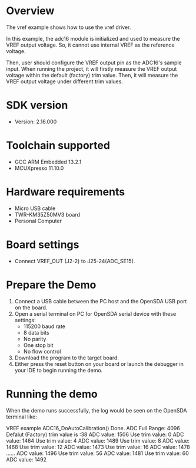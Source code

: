 Overview
========
The vref example shows how to use the vref driver.

In this example, the adc16 module is initialized and used to measure the VREF output voltage. So, it cannot use internal
VREF as the reference voltage.

Then, user should configure the VREF output pin as the ADC16's sample input. When running the project, it will firstly
measure the VREF output voltage within the default (factory) trim value. Then, it will measure the VREF output voltage
under different trim values.

SDK version
===========
- Version: 2.16.000

Toolchain supported
===================
- GCC ARM Embedded  13.2.1
- MCUXpresso  11.10.0

Hardware requirements
=====================
- Micro USB cable
- TWR-KM35Z50MV3 board
- Personal Computer

Board settings
==============
- Connect VREF_OUT (J2-2) to J25-24(ADC_SE15).

Prepare the Demo
================
1.  Connect a USB cable between the PC host and the OpenSDA USB port on the board.
2.  Open a serial terminal on PC for OpenSDA serial device with these settings:
    - 115200 baud rate
    - 8 data bits
    - No parity
    - One stop bit
    - No flow control
3.  Download the program to the target board.
4.  Either press the reset button on your board or launch the debugger in your IDE to begin running the demo.

Running the demo
================
When the demo runs successfully, the log would be seen on the OpenSDA terminal like:

VREF example
ADC16_DoAutoCalibration() Done.
ADC Full Range: 4096
Defalut (Factory) trim value is :38
ADC value: 1506
Use trim value: 0
ADC value: 1464
Use trim value: 4
ADC value: 1489
Use trim value: 8
ADC value: 1468
Use trim value: 12
ADC value: 1473
Use trim value: 16
ADC value: 1478
......
ADC value: 1496
Use trim value: 56
ADC value: 1481
Use trim value: 60
ADC value: 1492

